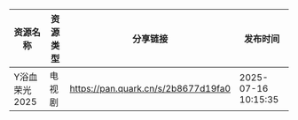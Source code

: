 | 资源名称      | 资源类型 | 分享链接                                | 发布时间                |
| --------- | ---- | ----------------------------------- | ------------------- |
| Y浴血荣光2025 | 电视剧  | https://pan.quark.cn/s/2b8677d19fa0 | 2025-07-16 10:15:35 |
